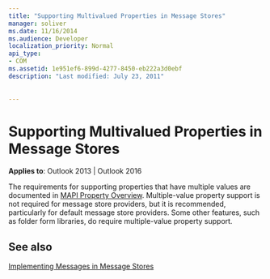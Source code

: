 ```yaml
---
title: "Supporting Multivalued Properties in Message Stores"
manager: soliver
ms.date: 11/16/2014
ms.audience: Developer
localization_priority: Normal
api_type:
- COM
ms.assetid: 1e951ef6-899d-4277-8450-eb222a3d0ebf
description: "Last modified: July 23, 2011"
 
 
---
```


# Supporting Multivalued Properties in Message Stores

  
  
**Applies to**: Outlook 2013 | Outlook 2016 
  
The requirements for supporting properties that have multiple values are documented in [MAPI Property Overview](mapi-property-overview.md). Multiple-value property support is not required for message store providers, but it is recommended, particularly for default message store providers. Some other features, such as folder form libraries, do require multiple-value property support.
  
## See also



[Implementing Messages in Message Stores](implementing-messages-in-message-stores.md)

